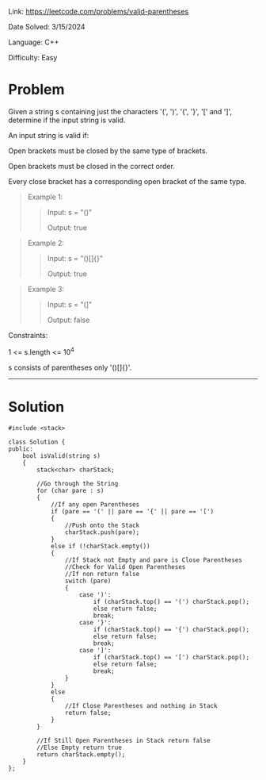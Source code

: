 Link: https://leetcode.com/problems/valid-parentheses

Date Solved: 3/15/2024

Language: C++

Difficulty: Easy

# Problem

Given a string s containing just the characters '(', ')', '{', '}', '[' and ']', determine if the input string is valid.

An input string is valid if:

Open brackets must be closed by the same type of brackets.

Open brackets must be closed in the correct order.

Every close bracket has a corresponding open bracket of the same type.
 
>Example 1:
>
>>Input: s = "()"
>>
>>Output: true

>Example 2:
>
>>Input: s = "()[]{}"
>>
>>Output: true

>Example 3:
>
>>Input: s = "(]"
>>
>>Output: false
 
Constraints:

1 <= s.length <= 10<sup>4</sup>

s consists of parentheses only '()[]{}'.

---

# Solution

```
#include <stack>

class Solution {
public:
    bool isValid(string s) 
    {
        stack<char> charStack;

        //Go through the String
        for (char pare : s)
        {
            //If any open Parentheses
            if (pare == '(' || pare == '{' || pare == '[')
            {
                //Push onto the Stack
                charStack.push(pare);
            }
            else if (!charStack.empty())
            {
                //If Stack not Empty and pare is Close Parentheses
                //Check for Valid Open Parentheses
                //If non return false
                switch (pare)
                {
                    case ')':
                        if (charStack.top() == '(') charStack.pop();
                        else return false;
                        break;
                    case '}':
                        if (charStack.top() == '{') charStack.pop();
                        else return false;
                        break;
                    case ']':
                        if (charStack.top() == '[') charStack.pop();
                        else return false;
                        break;
                }
            }
            else
            {
                //If Close Parentheses and nothing in Stack
                return false;
            }
        }

        //If Still Open Parentheses in Stack return false
        //Else Empty return true
        return charStack.empty();
    }
};
```
